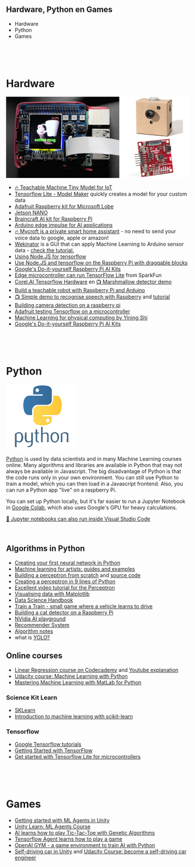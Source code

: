 ## <a name="python"></a>Hardware, Python en Games

- Hardware
- Python
- Games

<Br>
<Br>
<Br>

# <a name="hardware"></a>Hardware

![adafruit](./images/hardware.png)

- [🔥 Teachable Machine Tiny Model for IoT](https://teachablemachine.withgoogle.com/train/tiny_image)
- [Tensorflow Lite - Model Maker](https://www.tensorflow.org/lite/guide/model_maker) quickly creates a model for your custom data
- [Adafruit Raspberry kit for Microsoft Lobe](https://www.adafruit.com/product/4963)
- [Jetson NANO](https://developer.nvidia.com/embedded/jetson-nano-developer-kit)
- [Braincraft AI kit for Raspberry Pi](https://learn.adafruit.com/adafruit-braincraft-hat-easy-machine-learning-for-raspberry-pi)
- [Arduino edge impulse for AI applications](https://docs.arduino.cc/tutorials/nano-33-ble-sense/edge-impulse)
- [🔥 Mycroft is a private smart home assistant](https://mycroft.ai) - no need to send your voice data to google, apple or amazon!
- [Wekinator](http://www.wekinator.org) is a GUI that can apply Machine Learning to Arduino sensor data - [check the tutorial.](http://www.wekinator.org/kadenze/)
- [Using Node.JS for tensorflow](https://www.tensorflow.org/js/guide/nodejs)
- [Use Node.JS and tensorflow on the Raspberry Pi with draggable blocks](https://www.youtube.com/watch?v=cZj1d25eeWY)
- [Google's Do-it-yourself Raspberry Pi AI Kits](https://aiyprojects.withgoogle.com/vision/)
- [Edge microcontroller can run TensorFlow Lite](https://www.sparkfun.com/products/15170) from SparkFun
- [Corel.AI Tensorflow Hardware](https://coral.ai/products/) en [📺 Marshmallow detector demo](https://coral.ai/projects/teachable-sorter/)
- [Build a teachable robot with Raspberry Pi and Arduino](https://experiments.withgoogle.com/alto)
- [📺 Simple demo to recognise speech with Raspberry](https://www.youtube.com/watch?v=7ercdl9YC1o) and [tutorial](https://learn.adafruit.com/how-to-train-new-tensorflow-lite-micro-speech-models?view=all)
- [Building camera detection on a raspberry pi](https://www.youtube.com/watch?v=2kO8ScrqikM)
- [Adafruit testing Tensorflow on a microcontroller](https://www.youtube.com/watch?v=4wC2jVvGSXs)
- [Machine Learning for physical computing by Yining Shi](https://github.com/yining1023/Machine-Learning-for-Physical-Computing)
- [Google's Do-it-yourself Raspberry Pi AI Kits](https://aiyprojects.withgoogle.com/vision/)

<br>
<br>
<br>

# Python

![python](./images/python.png)

[Python](https://www.python.org) is used by data scientists and in many Machine Learning courses online. Many algorithms and libraries are available in Python that may not always be available in Javascript. The big disadvantage of Python is that the code runs only in your own environment. You can still use Python to train a model, which you can then load in a Javascript frontend. Also, you can run a Python app "live" on a raspberry Pi.

You can set up Python locally, but it's far easier to run a Jupyter Notebook in [Google Colab](https://colab.research.google.com/notebooks/intro.ipynb#recent=true), which also uses Google's GPU for heavy calculations.

[🤯 Jupyter notebooks can also run inside Visual Studio Code](https://code.visualstudio.com/docs/python/data-science-tutorial)

<Br>

## Algorithms in Python

- [Creating your first neural network in Python](https://www.analyticsindiamag.com/how-to-create-your-first-artificial-neural-network-in-python/)
- [Machine learning for artists: guides and examples](http://ml4a.github.io/guides/)
- [Building a perceptron from scratch](https://medium.com/@ismailghallou/build-your-perceptron-neural-net-from-scratch-e12b7be9d1ef) and [source code](https://github.com/smakosh/Perceptron-neural-net-from-scratch)
- [Creating a perceptron in 9 lines of Python](https://medium.com/technology-invention-and-more/how-to-build-a-simple-neural-network-in-9-lines-of-python-code-cc8f23647ca1)
- [Excellent video tutorial for the Perceptron](https://www.youtube.com/watch?v=kft1AJ9WVDk)
- [Visualising data with Matplotlib](https://matplotlib.org/3.1.1/tutorials/index.html)
- [Data Science Handbook](https://jakevdp.github.io/PythonDataScienceHandbook/)
- [Train a Train - small game where a vehicle learns to drive](https://github.com/lkoppenol/train-a-train)
- [Building a cat detector on a Raspberry Pi](https://planb.nicecupoftea.org/2018/12/01/cat-detector-with-tensorflow-on-a-raspberry-pi-3b/)
- [NVidia AI playground](https://www.nvidia.com/en-us/research/ai-playground/)
- [Recommender System](https://towardsdatascience.com/how-to-build-a-simple-recommender-system-in-python-375093c3fb7d)
- [Algorithm notes](http://books.goalkicker.com/AlgorithmsBook/)
- what is [YOLO?](https://www.youtube.com/watch?v=MPU2HistivI)

## Online courses

- [Linear Regression course on Codecademy](https://www.codecademy.com/learn/linear-regression-mssp) and [Youtube explanation](https://www.youtube.com/watch?v=2htO1YFkpds&t=311s)
- [Udacity course: Machine Learning with Python](https://www.udacity.com/course/intro-to-machine-learning--ud120)
- [Mastering Machine Learning with MatLab for Python](https://nl.mathworks.com/campaigns/offers/mastering-machine-learning-with-matlab.html?s_eid=PSB_17921)

### Science Kit Learn

- [SKLearn](http://scikit-learn.org/stable/)
- [Introduction to machine learning with scikit-learn](http://scikit-learn.org/stable/tutorial/basic/tutorial.html#machine-learning-the-problem-setting)

### Tensorflow

- [Google Tensorflow tutorials](https://www.tensorflow.org/tutorials/)
- [Getting Started with TensorFlow](https://www.tensorflow.org/get_started/get_started)
- [Get started with Tensorflow Lite for microcontrollers](https://www.tensorflow.org/lite/)

<br>
<br>
<br>

# Games

- [Getting started with ML Agents in Unity](./unity.md)
- [Unity Learn: ML Agents Course](https://learn.unity.com/course/ml-agents-hummingbirds)
- [AI learns how to play Tic-Tac-Toe with Genetic Algorithms](https://blog.paperspace.com/tic-tac-toe-genetic-algorithm-part-1/)
- [Tensorflow Agent learns how to play a game](https://www.youtube.com/watch?v=52DTXidSVWc)
- [OpenAI GYM - a game environment to train AI with Python](http://gym.openai.com)
- [Self-driving car in Unity](https://github.com/udacity/self-driving-car-sim) and [Udacity Course: become a self-driving car engineer](https://www.udacity.com/course/self-driving-car-engineer-nanodegree--nd0013)